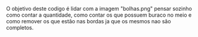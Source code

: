 O objetivo deste codigo é lidar com a imagem "bolhas.png" pensar sozinho como contar a quantidade, como contar os que possuem buraco no meio e como remover os que estão nas bordas ja que os mesmos nao são completos.
